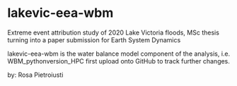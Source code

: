 # lakevic-eea-wbmExtreme event attribution study of 2020 Lake Victoria floods, MSc thesis turning into a paper submission for Earth System Dynamicslakevic-eea-wbm is the water balance model component of the analysis, i.e. WBM_pythonversion_HPC first upload onto GitHub to track further changes. by: Rosa Pietroiusti